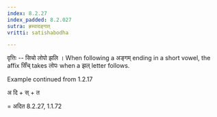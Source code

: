```yaml
---
index: 8.2.27
index_padded: 8.2.027
sutra: ह्रस्वादङ्गात्‌
vritti: satishabodha

---
```

वृत्तिः -- सिचो लोपो झलि । When following a अङ्गम् ending in a short vowel, the affix सिँच् takes लोपः when a झल् letter follows.


Example continued from 1.2.17


अ दि + स् + त

= अदित 8.2.27, 1.1.72